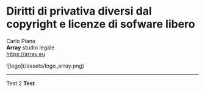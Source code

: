#  Diritti di privativa diversi dal copyright e licenze di sofware libero

Carlo Piana  
<span class="fa-red">**Array**</span> studio legale  
https://array.eu

<div class="borderless">
![logo](/assets/logo_array.png)
</div>

---

Test <span class="fa-red">2</span>
**Test**
